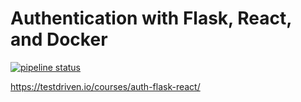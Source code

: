 # Authentication with Flask, React, and Docker

[![pipeline status](https://gitlab.com/theprankmonkey/flask-react-auth/badges/main/pipeline.svg)](https://gitlab.com/theprankmonkey/flask-react-auth/commits/main)

https://testdriven.io/courses/auth-flask-react/

